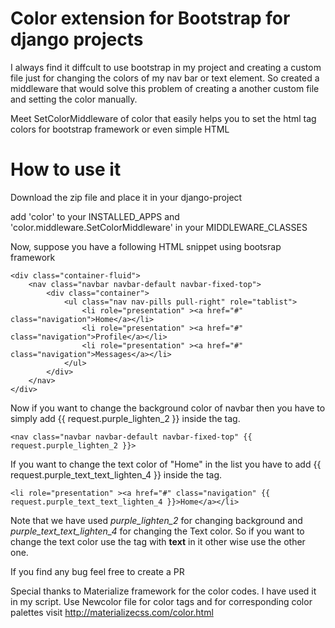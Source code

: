 # Color extension for Bootstrap for django projects

I always find it diffcult to use bootstrap in my project and creating a custom file just for changing the colors of my nav bar or text element. So created a middleware that would solve this problem of creating a another custom file and setting the color manually.

Meet SetColorMiddleware of color that easily helps you to set the html tag colors for bootstrap framework or even simple HTML

# How to use it

Download the zip file and place it in your django-project

add 'color' to your INSTALLED_APPS and 'color.middleware.SetColorMiddleware' in your MIDDLEWARE_CLASSES

Now, suppose you have a following HTML snippet using bootsrap framework

```
<div class="container-fluid">
	<nav class="navbar navbar-default navbar-fixed-top">
		<div class="container">
			<ul class="nav nav-pills pull-right" role="tablist">
				<li role="presentation" ><a href="#" class="navigation">Home</a></li>
				<li role="presentation" ><a href="#" class="navigation">Profile</a></li>
				<li role="presentation" ><a href="#" class="navigation">Messages</a></li>
			</ul>
		</div>
	</nav>
</div>
```

Now if you want to change the background color of navbar then you have to simply add {{ request.purple_lighten_2 }} inside the tag.

```
<nav class="navbar navbar-default navbar-fixed-top" {{ request.purple_lighten_2 }}>
```

If you want to change the text color of "Home" in the list you have to add {{ request.purple_text_text_lighten_4 }} inside the tag.

```
<li role="presentation" ><a href="#" class="navigation" {{ request.purple_text_text_lighten_4 }}>Home</a></li>
```

Note that we have used _purple_lighten_2_ for changing background and _purple_text_text_lighten_4_ for changing the Text color. So if you want to change the text color use the tag with __text__ in it other wise use the other one.

If you find any bug feel free to create a PR 

Special thanks to Materialize framework for the color codes. I have used it in my script. 
Use Newcolor file for color tags and for corresponding color palettes visit http://materializecss.com/color.html
